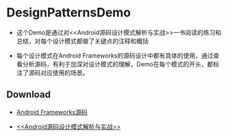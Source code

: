 # DesignPatternsDemo

- 这个Demo是通过对<<Android源码设计模式解析与实战>>一书阅读的练习和总结，对每个设计模式都做了关键点的注释和概括

- 每个设计模式在Android Frameworks的源码设计中都有具体的使用，通过查看分析源码，有利于加深对设计模式的理解，Demo在每个模式的开头，都标注了源码对应使用的场景。
 
 
## Download

- [Android Frameworks源码](https://github.com/JackyWu15/AndroidFrameworksSourceCode-master)

- [<<Android源码设计模式解析与实战>>](https://pan.baidu.com/s/1mEa9uj62tHRqehqJTjBPNg)
  

